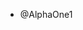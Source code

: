<!-- SPDX-FileCopyrightText: 2025 The SonicWeb contributors.
     SPDX-License-Identifier: MPL-2.0
-->

- @AlphaOne1